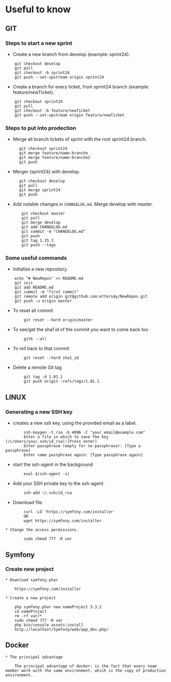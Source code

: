 # Useful to know

## GIT

### Steps to start a new sprint
  * Create a new branch from develop (example: sprint24).
```
    git checkout develop
    git pull
    git checkout -b sprint24
    git push --set-upstream origin sprint24
```
  * Create a branch for every ticket, from sprint24 branch (example: feature/newTicket).
```
    git checkout sprint24
    git pull
    git checkout -b feature/newTicket
    git push --set-upstream origin feature/newTicket
```
### Steps to put into prodection
  * Merge all branch tickets of sprint with the root sprint24 branch.
  ```
        git checkout sprint24
        git merge feature/name-branche
        git merge feature/name-branche2
        git push
  ```
  * Merger (sprint24) with develop.
  ```
        git checkout develop
        git pull
        git merge sprint24
        git push
  ```
  * Add notable changes in `CHANGELOG.md`. Merge develop with master. 
 ```
        git checkout master
        git pull
        git merge develop
        git add CHANGELOG.md
        git commit -m "CHANGELOG.md"
        git push
        git tag 1.15.3
        git push --tags
```
### Some useful commands
  * Initialize a new repository.
```
    echo "# NewRepos" >> README.md
    git init
    git add README.md
    git commit -m "first commit"
    git remote add origin git@github.com:ettersAy/NewRepos.git
    git push -u origin master
```

  * To reset all commit 
``` 
        git reset --hard origin/master 
```
  * To see/get the sha1 id of the commit you want to come back too
```
        gitk --all 
```
  
  * To roll back to that commit
``` 
        git reset --hard sha1_id 
```
  
  * Delete a remote Git tag
``` 
        git tag -d 1.01.1
        git push origin :refs/tags/1.01.1 
```
## LINUX

### Generating a new SSH key
  * creates a new ssh key, using the provided email as a label.
``` 
        ssh-keygen -t rsa -b 4096 -C "your_email@example.com" 
        Enter a file in which to save the key (/c/Users/you/.ssh/id_rsa):[Press enter] 
        Enter passphrase (empty for no passphrase): [Type a passphrase]
        Enter same passphrase again: [Type passphrase again] 
``` 
  * start the ssh-agent in the background
``` 
        eval $(ssh-agent -s) 
```
  * Add your SSH private key to the ssh-agent.
``` 
        ssh-add ~/.ssh/id_rsa 
```
  * Download file.
``` 
        curl -LO 'https://symfony.com/installer' 
        OR 
        wget https://symfony.com/installer
```
    * Change the access permissions.
``` 
        sudo chmod 777 -R var
```
## Symfony

### Create new project
    * Download symfony.phar
```
    https://symfony.com/installer
```
    * Create a new project
```
    php symfony.phar new nameProject 3.3.2
    cd nameProject
    rm -rf var/*
    sudo chmod 777 -R var
    php bin/console assets:install
    http://localhost/Symfony/web/app_dev.php/
```
## Docker
    * The principal advantage
```
    The principal advantage of docker: is the fact that every team member work with the same environment, which is the copy of production environment.
```
    
